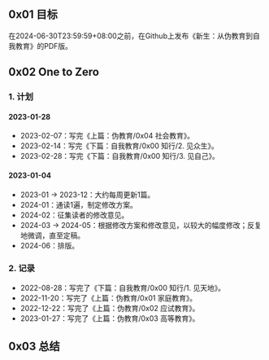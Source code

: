 ## 0x01 目标

在2024-06-30T23:59:59+08:00之前，在Github上发布《新生：从伪教育到自我教育》的PDF版。

## 0x02 One to Zero

### 1. 计划

#### 2023-01-28

- 2023-02-07：写完《上篇：伪教育/0x04 社会教育》。
- 2023-02-14：写完《下篇：自我教育/0x00 知行/2. 见众生》。
- 2023-02-28：写完《下篇：自我教育/0x00 知行/3. 见自己》。

#### 2023-01-04

- 2023-01 → 2023-12：大约每周更新1篇。
- 2024-01：通读1遍，制定修改方案。
- 2024-02：征集读者的修改意见。
- 2024-03 → 2024-05：根据修改方案和修改意见，以较大的幅度修改；反复地微调，直至定稿。
- 2024-06：排版。

### 2. 记录

- 2022-08-28：写完了《下篇：自我教育/0x00 知行/1. 见天地》。
- 2022-11-20：写完了《上篇：伪教育/0x01 家庭教育》。
- 2022-12-22：写完了《上篇：伪教育/0x02 应试教育》。
- 2023-01-27：写完了《上篇：伪教育/0x03 高等教育》。

## 0x03 总结